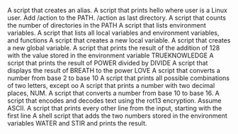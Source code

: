 A script that creates an alias.
A script that prints hello where user is a Linux user.
Add /action to the PATH. /action as last directory.
A script that counts the number of directories in the PATH
A script that lists environment variables.
A script that lists all local variables and environment variables, and functions
A script that creates a new local variable.
A script that creates a new global variable.
A script that prints the result of the addition of 128 with the value stored in the environment variable TRUEKNOWLEDGE
A script that prints the result of POWER divided by DIVIDE
A script that displays the result of BREATH to the power LOVE
A script that converts a number from base 2 to base 10
A script that prints all possible combinations of two letters, except oo
A script that prints a number with two decimal places, NUM.
A script that converts a number from base 10 to base 16.
A script that encodes and decodes text using the rot13 encryption. Assume ASCII.
A script that prints every other line from the input, starting with the first line
A shell script that adds the two numbers stored in the environment variables WATER and STIR and prints the result.
